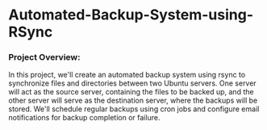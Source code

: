 # Automated-Backup-System-using-RSync
### Project Overview:
In this project, we'll create an automated backup system using rsync to synchronize files and directories between two Ubuntu servers. One server will act as the source server, containing the files to be backed up, and the other server will serve as the destination server, where the backups will be stored. We'll schedule regular backups using cron jobs and configure email notifications for backup completion or failure.